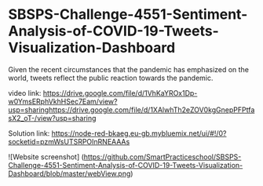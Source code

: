 # SBSPS-Challenge-4551-Sentiment-Analysis-of-COVID-19-Tweets-Visualization-Dashboard
 Given the recent circumstances that the pandemic has emphasized on the world, tweets reflect the public reaction towards the pandemic.
 
 video link: https://drive.google.com/file/d/1VhKaYROx1Dp-w0YmsERphVkhHSec7Eam/view?usp=sharinghttps://drive.google.com/file/d/1XAlwhTh2eZOV0kgGnepPFPtfasX2_oT-/view?usp=sharing
 
 Solution link:
https://node-red-bkaeg.eu-gb.mybluemix.net/ui/#!/0?socketid=pzmWsUTSRPOInRNEAAAs

![Website screenshot] (https://github.com/SmartPracticeschool/SBSPS-Challenge-4551-Sentiment-Analysis-of-COVID-19-Tweets-Visualization-Dashboard/blob/master/webView.png)
